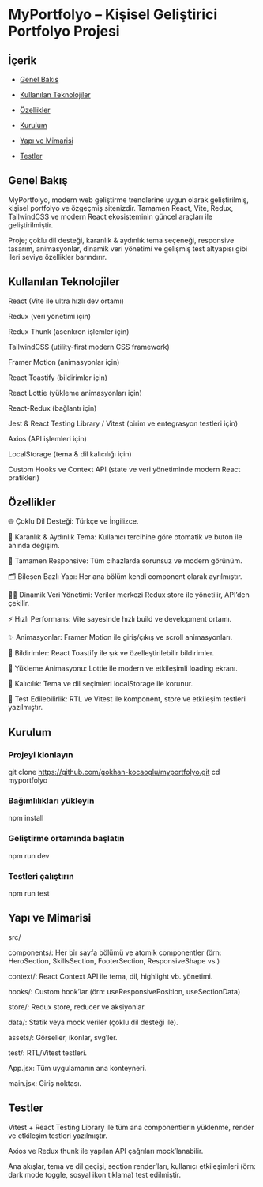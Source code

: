 # MyPortfolyo – Kişisel Geliştirici Portfolyo Projesi

## İçerik
- [Genel Bakış](#genel-bakış)

- [Kullanılan Teknolojiler](#kullanılan-teknolojiler)

- [Özellikler](#özellikler)

- [Kurulum](#kurulum)

- [Yapı ve Mimarisi](#yapı-ve-mimarisi)

- [Testler](#testler)

## Genel Bakış

MyPortfolyo, modern web geliştirme trendlerine uygun olarak geliştirilmiş, kişisel portfolyo ve özgeçmiş sitenizdir. Tamamen React, Vite, Redux, TailwindCSS ve modern React ekosisteminin güncel araçları ile geliştirilmiştir.

Proje; çoklu dil desteği, karanlık & aydınlık tema seçeneği, responsive tasarım, animasyonlar, dinamik veri yönetimi ve gelişmiş test altyapısı gibi ileri seviye özellikler barındırır.


## Kullanılan Teknolojiler

React (Vite ile ultra hızlı dev ortamı)

Redux (veri yönetimi için)

Redux Thunk (asenkron işlemler için)

TailwindCSS (utility-first modern CSS framework)

Framer Motion (animasyonlar için)

React Toastify (bildirimler için)

React Lottie (yükleme animasyonları için)

React-Redux (bağlantı için)

Jest & React Testing Library / Vitest (birim ve entegrasyon testleri için)

Axios (API işlemleri için)

LocalStorage (tema & dil kalıcılığı için)

Custom Hooks ve Context API (state ve veri yönetiminde modern React pratikleri)

## Özellikler

🌐 Çoklu Dil Desteği: Türkçe ve İngilizce.

🌙 Karanlık & Aydınlık Tema: Kullanıcı tercihine göre otomatik ve buton ile anında değişim.

📱 Tamamen Responsive: Tüm cihazlarda sorunsuz ve modern görünüm.

🗂️ Bileşen Bazlı Yapı: Her ana bölüm kendi component olarak ayrılmıştır.

🧑‍💻 Dinamik Veri Yönetimi: Veriler merkezi Redux store ile yönetilir, API’den çekilir.

⚡ Hızlı Performans: Vite sayesinde hızlı build ve development ortamı.

✨ Animasyonlar: Framer Motion ile giriş/çıkış ve scroll animasyonları.

🔔 Bildirimler: React Toastify ile şık ve özelleştirilebilir bildirimler.

🦾 Yükleme Animasyonu: Lottie ile modern ve etkileşimli loading ekranı.

💾 Kalıcılık: Tema ve dil seçimleri localStorage ile korunur.

🧪 Test Edilebilirlik: RTL ve Vitest ile komponent, store ve etkileşim testleri yazılmıştır.

## Kurulum

### Projeyi klonlayın

git clone https://github.com/gokhan-kocaoglu/myportfolyo.git
cd myportfolyo

### Bağımlılıkları yükleyin

npm install

### Geliştirme ortamında başlatın

npm run dev

### Testleri çalıştırın

npm run test

## Yapı ve Mimarisi

src/

components/: Her bir sayfa bölümü ve atomik componentler (örn: HeroSection, SkillsSection, FooterSection, ResponsiveShape vs.)

context/: React Context API ile tema, dil, highlight vb. yönetimi.

hooks/: Custom hook’lar (örn: useResponsivePosition, useSectionData)

store/: Redux store, reducer ve aksiyonlar.

data/: Statik veya mock veriler (çoklu dil desteği ile).

assets/: Görseller, ikonlar, svg’ler.

test/: RTL/Vitest testleri.

App.jsx: Tüm uygulamanın ana konteyneri.

main.jsx: Giriş noktası.

## Testler

Vitest + React Testing Library ile tüm ana componentlerin yüklenme, render ve etkileşim testleri yazılmıştır.

Axios ve Redux thunk ile yapılan API çağrıları mock’lanabilir.

Ana akışlar, tema ve dil geçişi, section render’ları, kullanıcı etkileşimleri (örn: dark mode toggle, sosyal ikon tıklama) test edilmiştir.
